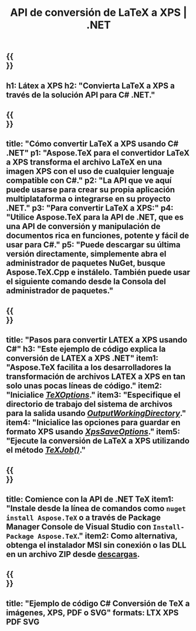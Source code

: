 ﻿---
translation: true
template: /_templates/_conversion-child-net.md
title: API de conversión de LaTeX a XPS | .NET
description: Funcionalidad de conversión de LaTeX a XPS. Integre esta biblioteca .NET local en su proyecto o use aplicaciones multiplataforma para convertir LaTeX a XPS.
keywords: latex a xps api net, latex2xps integra c#
url: /net/conversion/latex-to-xps/
family: tex
platformtag: net
feature: conversion
informat: LATEX
outformat: XPS
otherformats: BMP PNG JPEG TIFF SVG PDF
---

{{<section banner>}}
---
h1: Látex a XPS
h2: "Convierta LaTeX a XPS a través de la solución API para C# .NET."
---

{{<section overview>}}
---
title: "Cómo convertir LaTeX a XPS usando C# .NET"
p1: "Aspose.TeX para el convertidor LaTeX a XPS transforma el archivo LaTeX en una imagen XPS con el uso de cualquier lenguaje compatible con C#."
p2: "La API que ve aquí puede usarse para crear su propia aplicación multiplataforma o integrarse en su proyecto .NET."
p3: "Para convertir LaTeX a XPS:"
p4: "Utilice Aspose.TeX para la API de .NET, que es una API de conversión y manipulación de documentos rica en funciones, potente y fácil de usar para C#."
p5: "Puede descargar su última versión directamente, simplemente abra el administrador de paquetes NuGet, busque Aspose.TeX.Cpp e instálelo. También puede usar el siguiente comando desde la Consola del administrador de paquetes."
---

{{<section feature1>}}
---
title: "Pasos para convertir LATEX a XPS usando C#"
h3: "Este ejemplo de código explica la conversión de LATEX a XPS .NET"
item1: "Aspose.TeX facilita a los desarrolladores la transformación de archivos LATEX a XPS en tan solo unas pocas líneas de código."
item2: "Inicialice [*TeXOptions*](https://reference.aspose.com/tex/net/aspose.tex/texoptions/)."
item3: "Especifique el directorio de trabajo del sistema de archivos para la salida usando [*OutputWorkingDirectory*](https://reference.aspose.com/tex/net/aspose.tex/texoptions/outputworkingdirectory/)."
item4: "Inicialice las opciones para guardar en formato XPS usando [*XpsSaveOptions*](https://reference.aspose.com/tex/net/aspose.tex.presentation.image/xpssaveoptions/)."
item5: "Ejecute la conversión de LaTeX a XPS utilizando el método [*TeXJob()*](https://reference.aspose.com/tex/net/aspose.tex/texjob/)."
---

{{<section feature2>}}
---
title: Comience con la API de .NET TeX
item1: "Instale desde la línea de comandos como ```nuget install Aspose.TeX``` o a través de Package Manager Console de Visual Studio con ```Install-Package Aspose.TeX```."
item2: Como alternativa, obtenga el instalador MSI sin conexión o las DLL en un archivo ZIP desde [descargas](https://downloads.aspose.com/tex/net).
---

{{<section widget>}}
---
title: "Ejemplo de código C# Conversión de TeX a imágenes, XPS, PDF o SVG"
formats: LTX XPS PDF SVG
---